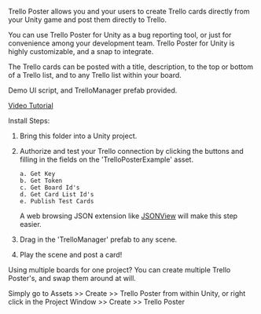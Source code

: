 Trello Poster allows you and your users to create Trello cards directly from your Unity game and post them directly to Trello.

You can use Trello Poster for Unity as a bug reporting tool, or just for convenience among your development team. Trello Poster for Unity is highly customizable, and a snap to integrate.

The Trello cards can be posted with a title, description, to the top or bottom of a Trello list, and to any Trello list within your board.

Demo UI script, and TrelloManager prefab provided.

[Video Tutorial](https://www.youtube.com/watch?v=ryXwG1j4rhI)

Install Steps:


1) Bring this folder into a Unity project.


2) Authorize and test your Trello connection by clicking the buttons and filling in the fields on the 'TrelloPosterExample' asset.

       a. Get Key  
       b. Get Token  
       c. Get Board Id's  
       d. Get Card List Id's  
       e. Publish Test Cards
  
    A web browsing JSON extension like [JSONView](https://chrome.google.com/webstore/detail/jsonview/chklaanhfefbnpoihckbnefhakgolnmc?hl=en) will make this step easier.
   
   
3) Drag in the 'TrelloManager' prefab to any scene.


4) Play the scene and post a card!


Using multiple boards for one project? You can create multiple Trello Poster's, and swap them around at will.

Simply go to Assets >> Create >> Trello Poster from within Unity, or right click in the Project Window >> Create >> Trello Poster

